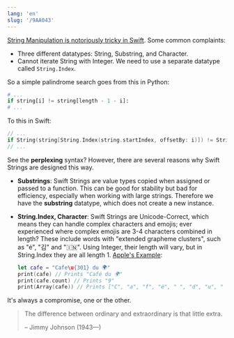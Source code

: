 ```yaml
---
lang: 'en'
slug: '/9AA043'
---
```


[String Manipulation is notoriously tricky in Swift](https://www.quora.com/Why-is-string-manipulation-so-difficult-in-Swift). Some common complaints:

- Three different datatypes: String, Substring, and Character.
- Cannot iterate String with Integer. We need to use a separate datatype called `String.Index`.

So a simple palindrome search goes from this in Python:

```python
# ...
if string[i] != string[length - 1 - i]:
# ...
```

To this in Swift:

```swift
// ...
if String(string[String.Index(string.startIndex, offsetBy: i)]) != String(string[String.Index(string.endIndex, offsetBy: -i)]) // What is wrong with you?
// ...
```

See the **perplexing** syntax?
However, there are several reasons why Swift Strings are designed this way.

- **Substrings**: Swift Strings are value types copied when assigned or passed to a function. This can be good for stability but bad for efficiency, especially when working with large strings. Therefore we have the **substring** datatype, which does not create a new instance.
- **String.Index, Character**: Swift Strings are Unicode-Correct, which means they can handle complex characters and emojis; ever experienced where complex emojis are 3-4 characters combined in length? These include words with "extended grapheme clusters", such as "é", "김" and "🇮🇳". Using Integer, their length will vary, but in String.Index they are all length 1. [Apple's Example](https://developer.apple.com/documentation/swift/string):

  ```swift
  let cafe = "Cafe\u{301} du 🌍"
  print(cafe) // Prints "Café du 🌍"
  print(cafe.count) // Prints "9"
  print(Array(cafe)) // Prints ["C", "a", "f", "é", " ", "d", "u", " ", "🌍"]
  ```

It's always a compromise, one or the other.

> The difference between ordinary and extraordinary is that little extra.
>
> – Jimmy Johnson (1943—)
